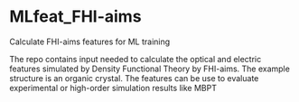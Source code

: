 # MLfeat_FHI-aims
Calculate FHI-aims features for ML training

The repo contains input needed to calculate the optical and electric features simulated by Density Functional Theory by FHI-aims. The example structure is an organic crystal. The features can be use to evaluate experimental or high-order simulation results like MBPT
